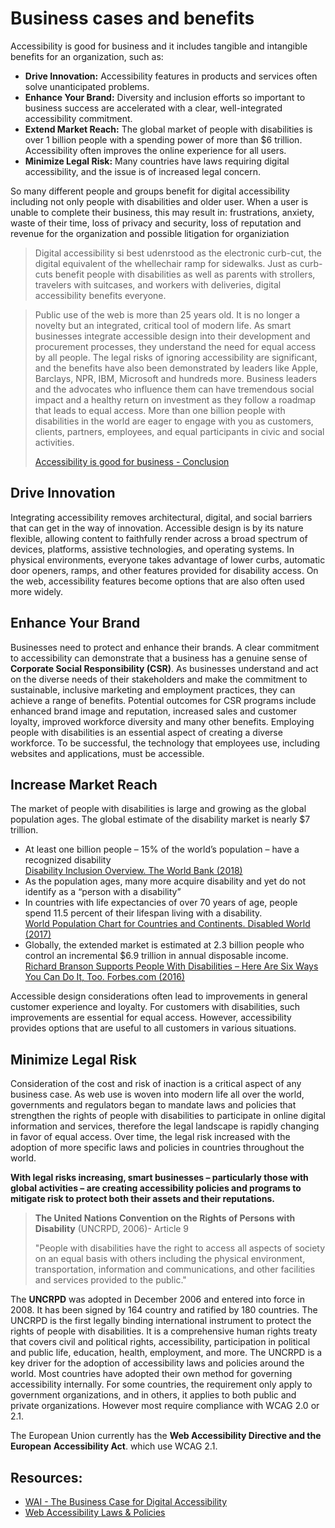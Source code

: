 # Business cases and benefits

Accessibility is good for business and it includes tangible and intangible benefits for an organization, such as:
- **Drive Innovation:** Accessibility features in products and services often solve unanticipated problems.
- **Enhance Your Brand:** Diversity and inclusion efforts so important to business success are accelerated with a clear, well-integrated accessibility commitment.
- **Extend Market Reach:** The global market of people with disabilities is over 1 billion people with a spending power of more than $6 trillion. Accessibility often improves the online experience for all users.
- **Minimize Legal Risk:** Many countries have laws requiring digital accessibility, and the issue is of increased legal concern.

So many different people and groups benefit for digital accessibility including not only people with disabilities and older user. When a user is unable to complete their business, this may result in: frustrations, anxiety, waste of their time, loss of privacy and security, loss of reputation and revenue for the organization and possible litigation for organiziation

> Digital accessibility si best udenrstood as the electronic curb-cut, the digital equivalent of the whellechair ramp for sidewalks. Just as curb-cuts benefit people with disabilities as well as parents with strollers, travelers with suitcases, and workers with deliveries, digital accessibility benefits everyone.

> Public use of the web is more than 25 years old. It is no longer a novelty but an integrated, critical tool of modern life. As smart businesses integrate accessible design into their development and procurement processes, they understand the need for equal access by all people. The legal risks of ignoring accessibility are significant, and the benefits have also been demonstrated by leaders like Apple, Barclays, NPR, IBM, Microsoft and hundreds more. Business leaders and the advocates who influence them can have tremendous social impact and a healthy return on investment as they follow a roadmap that leads to equal access. More than one billion people with disabilities in the world are eager to engage with you as customers, clients, partners, employees, and equal participants in civic and social activities. 
> 
> [Accessibility is good for business - Conclusion](https://www.w3.org/WAI/business-case/#conclusion)

## Drive Innovation
Integrating accessibility removes architectural, digital, and social barriers that can get in the way of innovation. Accessible design is by its nature flexible, allowing content to faithfully render across a broad spectrum of devices, platforms, assistive technologies, and operating systems. In physical environments, everyone takes advantage of lower curbs, automatic door openers, ramps, and other features provided for disability access. On the web, accessibility features become options that are also often used more widely.


## Enhance Your Brand
Businesses need to protect and enhance their brands. A clear commitment to accessibility can demonstrate that a business has a genuine sense of **Corporate Social Responsibility (CSR)**. As businesses understand and act on the diverse needs of their stakeholders and make the commitment to sustainable, inclusive marketing and employment practices, they can achieve a range of benefits. Potential outcomes for CSR programs include enhanced brand image and reputation, increased sales and customer loyalty, improved workforce diversity and many other benefits. Employing people with disabilities is an essential aspect of creating a diverse workforce. To be successful, the technology that employees use, including websites and applications, must be accessible.


## Increase Market Reach
The market of people with disabilities is large and growing as the global population ages. The global estimate of the disability market is nearly $7 trillion.

- At least one billion people – 15% of the world’s population – have a recognized disability <br/>[Disability Inclusion Overview. The World Bank (2018)](https://www.worldbank.org/en/topic/disability)
- As the population ages, many more acquire disability and yet do not identify as a “person with a disability”
- In countries with life expectancies of over 70 years of age, people spend 11.5 percent of their lifespan living with a disability.<br/>[World Population Chart for Countries and Continents. Disabled World (2017)](https://www.disabled-world.com/calculators-charts/wpc.php)
- Globally, the extended market is estimated at 2.3 billion people who control an incremental $6.9 trillion in annual disposable income.<br/>[Richard Branson Supports People With Disabilities – Here Are Six Ways You Can Do It, Too. Forbes.com (2016)](https://www.forbes.com/sites/gaudianohunt/2016/10/31/richard-branson-supports-disabilities/#4da9aa36788e)

Accessible design considerations often lead to improvements in general customer experience and loyalty. For customers with disabilities, such improvements are essential for equal access. However, accessibility provides options that are useful to all customers in various situations. 


## Minimize Legal Risk
Consideration of the cost and risk of inaction is a critical aspect of any business case. As web use is woven into modern life all over the world, governments and regulators began to mandate laws and policies that strengthen the rights of people with disabilities to participate in online digital information and services, therefore the legal landscape is rapidly changing in favor of equal access. Over time, the legal risk increased with the adoption of more specific laws and policies in countries throughout the world.

**With legal risks increasing, smart businesses – particularly those with global activities – are creating accessibility policies and programs to mitigate risk to protect both their assets and their reputations.**

> **The United Nations Convention on the Rights of Persons with Disability** (UNCRPD, 2006)- Article 9
> 
> "People with disabilities have the right to access all aspects of society on an equal basis with others including the physical environment, transportation, information and communications, and other facilities and services provided to the public."

The **UNCRPD** was adopted in December 2006 and entered into force in 2008. It has been signed by 164 country and ratified by 180 countries.  The UNCRPD is the first legally binding international instrument to protect the rights of people with disabilities. It is a comprehensive human rights treaty that covers civil and political rights, accessibility, participation in political and public life, education, health, employment, and more. The UNCRPD is a key driver for the adoption of accessibility laws and policies around the world. Most countries have adopted their own method for governing accessibility internally. For some countries, the requirement only apply to government organizations, and in others, it applies to both public and private organizations. However most require compliance with WCAG 2.0 or 2.1.

The European Union currently has the **Web Accessibility Directive and the European Accessibility Act**. which use WCAG 2.1.


## Resources:
- [WAI - The Business Case for Digital Accessibility](https://www.w3.org/WAI/business-case/)
- [Web Accessibility Laws & Policies](https://www.w3.org/WAI/policies/)
